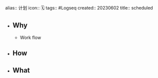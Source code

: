 alias:: 计划
icon:: 🗓️
tags:: #Logseq
created:: 20230602
title:: scheduled
- ## Why
  - Work flow
- ## How
- ## What